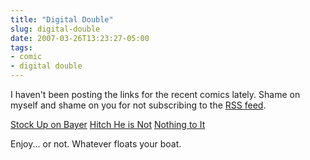 ```yaml
---
title: "Digital Double"
slug: digital-double
date: 2007-03-26T13:23:27-05:00
tags:
- comic
- digital double
---
```

I haven't been posting the links for the recent comics lately. Shame on myself and shame on you for not subscribing to the [RSS feed](http://digitaldouble.smackjeeves.com/rss/).

[Stock Up on Bayer](http://digitaldouble.smackjeeves.com/comics/129189/)
[Hitch He is Not](http://digitaldouble.smackjeeves.com/comics/130789/)
[Nothing to It](http://digitaldouble.smackjeeves.com/comics/132691/)

Enjoy... or not. Whatever floats your boat.

